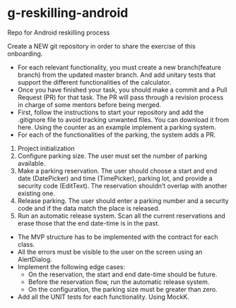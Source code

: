 # g-reskilling-android
Repo for Android reskilling process

Create a NEW git repository in order to share the exercise of this onboarding.
- For each relevant functionality, you must create a new branch(feature branch) from the updated master branch. And add unitary tests that support the different functionalities of the calculator.
- Once you have finished your task, you should make a commit and a Pull Request (PR) for that task. The PR will pass through a revision process in charge of some mentors before being merged.
- First, follow the instructions to start your repository and add the .gitignore file to avoid tracking unwanted files. You can download it from here.
Using the counter as an example implement a parking system. 
- For each of the functionalities of the parking, the system adds a PR.

1. Project initialization
2. Configure parking size. The user must set the number of parking available.
3. Make a parking reservation. The user should choose a start and end date (DatePicker) and time (TimePicker), parking lot, and provide a security code (EditText). The reservation shouldn’t overlap with another existing one.
4. Release parking. The user should enter a parking number and a security code and if the data match the place is released.
5. Run an automatic release system. Scan all the current reservations and erase those that the end date-time is in the past.

- The MVP structure has to be implemented with the contract for each class.
- All the errors must be visible to the user on the screen using an AlertDialog.
- Implement the following edge cases:
  - On the reservation, the start and end date-time should be future.
  - Before the reservation flow, run the automatic release system.
  - On the configuration, the parking size must be greater than zero.
- Add all the UNIT tests for each functionality. Using MockK. 
